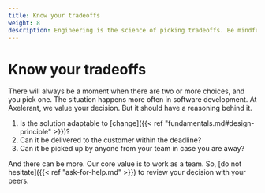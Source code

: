 ```yaml
---
title: Know your tradeoffs
weight: 8
description: Engineering is the science of picking tradeoffs. Be mindful of what tradeoffs you are making in your decisions.
---
```


# Know your tradeoffs

There will always be a moment when there are two or more choices, and you pick one. The situation happens more often in software development. At Axelerant, we value your decision. But it should have a reasoning behind it.

1. Is the solution adaptable to [change]({{< ref "fundamentals.md#design-principle" >}})?
1. Can it be delivered to the customer within the deadline?
1. Can it be picked up by anyone from your team in case you are away?

And there can be more. Our core value is to work as a team. So, [do not hesitate]({{< ref "ask-for-help.md" >}}) to review your decision with your peers.
